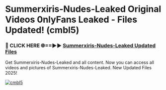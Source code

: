 # Summerxiris-Nudes-Leaked Original Videos 0nlyFans Leaked - Files Updated! (cmbl5)

<h3>🔴 CLICK HERE 🌐==►► <a href="https://tinyurl.com/yrmya6cz" rel="nofollow">Summerxiris-Nudes-Leaked Updated Files</a></h3>

Get Summerxiris-Nudes-Leaked and all content. Now you can access all videos and pictures of Summerxiris-Nudes-Leaked. New Updated Files 2025!

[![cmbl5](https://i.imgur.com/FMdXYCs.gif)](https://tinyurl.com/yrmya6cz)
